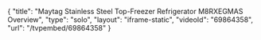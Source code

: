 {
    "title": "Maytag Stainless Steel Top-Freezer Refrigerator M8RXEGMAS Overview",
    "type": "solo",
    "layout": "iframe-static",
    "videoId": "69864358",
    "url": "\/tvpembed\/69864358"
}
